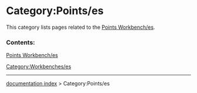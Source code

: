 # Category:Points/es
This category lists pages related to the [Points Workbench/es](Points_Workbench/es.md).

### Contents:

[Points Workbench/es](Points_Workbench/es.md)

[Category:Workbenches/es](Category:Workbenches/es.md)

---
[documentation index](../README.md) > Category:Points/es
